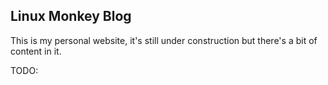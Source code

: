 ## Linux Monkey Blog

This is my personal website, it's still under construction but there's a bit of content in it.

TODO:

